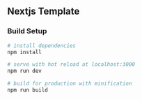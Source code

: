 ## Nextjs Template

### Build Setup

``` bash
# install dependencies
npm install

# serve with hot reload at localhost:3000
npm run dev

# build for production with minification
npm run build
```
